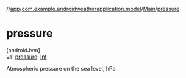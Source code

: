 //[app](../../../index.md)/[com.example.androidweatherapplication.model](../index.md)/[Main](index.md)/[pressure](pressure.md)

# pressure

[androidJvm]\
val [pressure](pressure.md): [Int](https://kotlinlang.org/api/latest/jvm/stdlib/kotlin/-int/index.html)

Atmospheric pressure on the sea level, hPa
